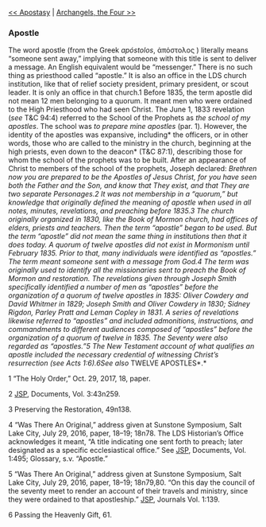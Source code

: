 [<< Apostasy](Apostasy)  |  [Archangels, the Four >>](Archangels,%20the%20Four)

### Apostle
The word apostle (from the Greek *apóstolos*, ἀπόστολος ) literally means “someone sent away,” implying that someone with this title is sent to deliver a message. An English equivalent would be “messenger.” There is no such thing as priesthood called “apostle.” It is also an office in the LDS church institution, like that of relief society president, primary president, or scout leader. It is only an office in that church.1 Before 1835, the term apostle did not mean 12 men belonging to a quorum. It meant men who were ordained to the High Priesthood who had seen Christ. The June 1, 1833 revelation (*see* T&C 94:4) referred to the School of the Prophets as *the school of my apostles*. The school was *to prepare mine apostles* (par. 1). However, the identity of the apostles was expansive, including* the officers, or in other words, those who are called to the ministry in the church, beginning at the high priests, even down to the deacon* (T&C 87:1), describing those for whom the school of the prophets was to be built. After an appearance of Christ to members of the school of the prophets, Joseph declared: *Brethren now you are prepared to be the Apostles of Jesus Christ, for you have seen both the Father and the Son, and know that They exist, and that They are two separate Personages.*2 It was not membership in a “quorum,” but knowledge that originally defined the meaning of apostle when used in all notes, minutes, revelations, and preaching before 1835.3 The church originally organized in 1830, like the Book of Mormon church, had offices of elders, priests and teachers. Then the term “apostle” began to be used. But the term “apostle” did not mean the same thing in institutions then that it does today. A quorum of twelve apostles did not exist in Mormonism until February 1835. Prior to that, many individuals were identified as “apostles.” The term meant someone sent with a message from God.4 The term was originally used to identify all the missionaries sent to preach the Book of Mormon and restoration. The revelations given through Joseph Smith specifically identified a number of men as “apostles” before the organization of a quorum of twelve apostles in 1835: Oliver Cowdery and David Whitmer in 1829; Joseph Smith and Oliver Cowdery in 1830; Sidney Rigdon, Parley Pratt and Leman Copley in 1831. A series of revelations likewise referred to “apostles” and included admonitions, instructions, and commandments to different audiences composed of “apostles” before the organization of a quorum of twelve in 1835. The Seventy were also regarded as “apostles.”5 The New Testament account of what qualifies an apostle included the necessary credential of witnessing Christ’s resurrection (*see* Acts 1:6).6*See also* TWELVE APOSTLES*.*



1 “The Holy Order,” Oct. 29, 2017, 18, paper.


2
[JSP](#), Documents, Vol. 3:43n259.


3 Preserving the Restoration, 49n138.


4 “Was There An Original,” address given at Sunstone Symposium, Salt Lake City, July 29, 2016, paper, 18–19; 18n78. The LDS Historian’s Office acknowledges it meant, “A title indicating one sent forth to preach; later designated as a specific ecclesiastical office.” See [JSP](#), Documents, Vol. 1:495; Glossary, s.v. “Apostle.”


5 “Was There An Original,” address given at Sunstone Symposium, Salt Lake City, July 29, 2016, paper, 18–19; 18n79,80. “On this day the council of the seventy meet to render an account of their travels and ministry, since they were ordained to that apostleship.” [JSP](#), Journals Vol. 1:139.


6 Passing the Heavenly Gift, 61.